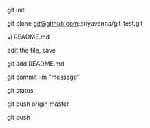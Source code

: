 git init

git clone git@github.com:priyavenna/git-test.git

vi README.md

edit the file, save

git add README.md

git commit -m "message"

git status

git push origin master

git push


